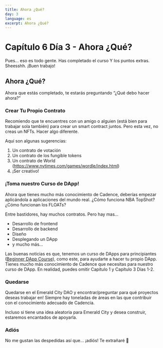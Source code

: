 ```yaml
---
title: Ahora ¿Qué?
day: 3
language: es
excerpt: Ahora ¿Qué?
---
```


# Capítulo 6 Día 3 - Ahora ¿Qué?

Pues… eso es todo gente. Has completado el curso Y los puntos extras. Sheesshh. ¡Buen trabajo!

## Ahora ¿Qué?

Ahora que estás completado, te estarás preguntando “¿Qué debo hacer ahora?”

### Crear Tu Propio Contrato

Recomiendo que te encuentres con un amigo o alguien (está bien para trabajar sola también) para crear un smart contract juntos. Pero esta vez, no creas un NFTs. Hacer algo diferente.

Aquí son algunas sugerencias:

1. Un contrato de votación
2. Un contrato de los fungible tokens
3. Un contrato de World (https://www.nytimes.com/games/wordle/index.html)
4. ¡Ser creativo!

### ¡Toma nuestro Curso de DApp!

Ahora que tienes mucho más conocimiento de Cadence, deberías empezar aplicándola a aplicaciones del mundo real. ¿Cómo funciona NBA TopShot? ¿Cómo funcionan los FLOATs?

Entre bastidores, hay muchos contratos. Pero hay mas…

- Desarrollo de frontend
- Desarrollo de backend
- Diseño
- Desplegando un DApp
- y mucho más…

Las buenas noticias es que, tenemos un curso de DApps para principiantes (<a href="https://github.com/emerald-dao/beginner-dapp-course">Beginner DApp Course</a>), como este, para ayudarte a hacer tu propio DApp. Tienes mucho más conocimiento de Cadence que necesitas para nuestro curso de DApp. En realidad, puedes omitir Capítulo 1 y Capítulo 3 Días 1-2.

### Quedarse

Quedarse en el Emerald City DAO y encontrar/preguntar para qué proyectos deseas trabajar en! Siempre hay toneladas de áreas en las que contribuir con el conocimiento adecuado de Cadencia.

Incluso si tiene una idea aleatoria para Emerald City y desea construir, estaremos encantados de apoyarla.

### Adiós

No me gustan las despedidas así que… ¡adiós! Te extrañaré 💚
